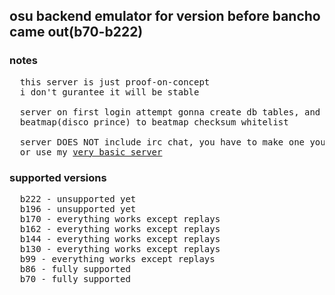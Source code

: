 ## osu backend emulator for version before bancho came out(b70-b222)

### notes
<pre>
  this server is just proof-on-concept
  i don't gurantee it will be stable

  server on first login attempt gonna create db tables, and insert default
  beatmap(disco prince) to beatmap checksum whitelist

  server DOES NOT include irc chat, you have to make one yourself 
  or use my <a href="https://github.com/Zordon1337/EIRC">very basic server</a>
</pre>
### supported versions
<pre>
  b222 - unsupported yet
  b196 - unsupported yet
  b170 - everything works except replays
  b162 - everything works except replays
  b144 - everything works except replays
  b130 - everything works except replays
  b99 - everything works except replays
  b86 - fully supported
  b70 - fully supported
</pre>
